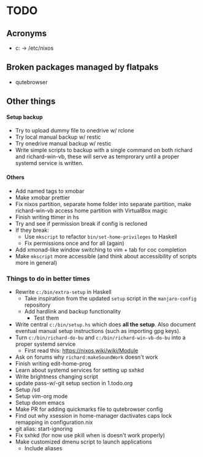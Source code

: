 # TODO

## Acronyms

- c: -> /etc/nixos
 
## Broken packages managed by flatpaks

- qutebrowser
 
## Other things

#### Setup backup
- Try to upload dummy file to onedrive w/ rclone
- Try local manual backup w/ restic
- Try onedrive manual backup w/ restic
- Write simple scripts to backup with a single command on both richard and richard-win-vb, these will serve as temprorary until a proper systemd service is written.

#### Others

- Add named tags to xmobar
- Make xmobar prettier
- Fix nixos partition, separate home folder into separate partition, make richard-win-vb access home partition with VirtualBox magic
- Finish writing ttimer in hs
- Try and see if permission break if config is recloned
- If they break:
    - Use `mkscript` to refactor `bin/set-home-privileges` to Haskell
    - Fix permissions once and for all (again)
- Add xmonad-like window switching to vim + tab for coc completion
- Make `mkscript` more accessible (and think about accessibility of scripts more in general)

### Things to do in better times

- Rewrite `c:/bin/extra-setup` in Haskell
    - Take inspiration from the updated `setup` script in the `manjaro-config` repository
    - Add hardlink and backup functionality
        - Test them
- Write central `c:/bin/setup.hs` which does **all the setup**. Also document eventual manual setup instructions (such as importing gpg keys).
- Turn `c:/bin/richard-do-bu` and `c:/bin/richard-win-vb-do-bu` into a proper systemd service
    - First read this: https://nixos.wiki/wiki/Module
- Ask on forums why `richard:makeSoundWork` doesn't work
- Finish writing edit-home-prog
- Learn about systemd services for setting up sxhkd
- Write brightness changing script
- update pass-w/-git setup section in 1.todo.org
- Setup /sd
- Setup vim-org mode
- Setup doom emacs
- Make PR for adding quickmarks file to qutebrowser config
- Find out why xsession in home-manager dactivates caps lock remapping in configuration.nix
- git alias: start-ignoring
- Fix sxhkd (for now use pkill when is doesn't work properly)
- Make customized dmenu script to launch applications
    - Include aliases
